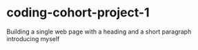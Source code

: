 # coding-cohort-project-1
Building a single web page with a heading and a short paragraph introducing myself
